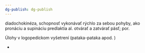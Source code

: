 ```yaml
---
dg-publish: dg-publish
---
```

diadochokinéza, schopnosť vykonávať rýchlo za sebou pohyby, ako pronáciu a supináciu predlaktia al. otvárať a zatvárať päsť; por.

Úlohy v logopedickom vyšetrení (pataka-pataka apod. )

+
